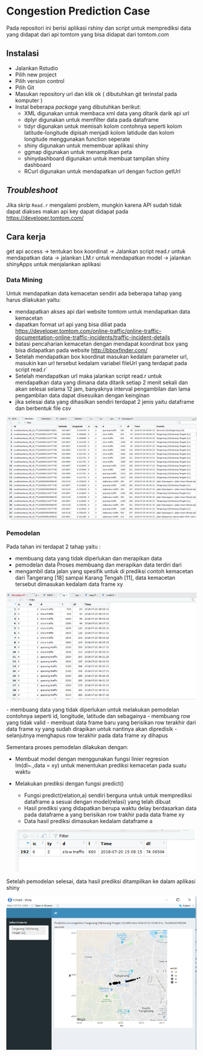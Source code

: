# Congestion Prediction Case
Pada repositori ini berisi aplikasi rshiny dan script untuk memprediksi data yang didapat dari api tomtom yang bisa didapat dari tomtom.com


## Instalasi
- Jalankan Rstudio
- Pilih new project
- Pilih version control
- Pilih Git
- Masukan repository url dan klik ok ( dibutuhkan git terinstal pada komputer )
- Instal beberapa _package_ yang dibutuhkan berikut:
  - XML digunakan untuk membaca xml data yang ditarik darik api url
  - dplyr digunakan untuk memfilter data pada dataframe
  - tidyr digunakan untuk memisah kolom contohnya seperti kolom latitude-longitude dipisah menjadi kolom latidude dan kolom longitude   menggunakan function seperate 
  - shiny digunakan untuk memembuar aplikasi shiny
  - ggmap digunakan untuk menampilkan peta
  - shinydashboard digunakan untuk membuat tampilan shiny dashboard
  - RCurl digunakan untuk mendapatkan url dengan fuction getUrl

## _Troubleshoot_
Jika skrip `Read.r` mengalami problem, mungkin karena API sudah tidak dapat diakses makan api key dapat didapat pada https://developer.tomtom.com/

## Cara kerja
get api access -> tentukan box koordinat -> Jalankan script read.r untuk mendapatkan data -> jalankan LM.r untuk mendapatkan model -> jalankan shinyApps untuk menjalankan aplikasi
### Data Mining
Untuk mendapatkan data kemacetan sendiri ada beberapa tahap yang harus dilakukan yaitu:
- mendapatkan akses api dari website tomtom untuk mendapatkan data kemacetan 
- dapatkan format url api yang bisa diliat pada https://developer.tomtom.com/online-traffic/online-traffic-documentation-online-traffic-incidents/traffic-incident-details
- batasi pencaharian kemacetan dengan mendapat koordinat box yang bisa didapatkan pada website http://bboxfinder.com/
- Setelah mendapatkan box koordinat masukan kedalam parameter url, masukin kan url tersebut kedalam variabel fileUrl yang terdapat pada script read.r`
- Setelah mendapatkan url maka jalankan script read.r untuk mendapatkan data yang dimana data ditarik setiap 2 menit sekali dan akan selesai selama 12 jam, banyaknya interval pengambilan dan lama pengambilan data dapat disesuikan dengan keinginan
- jika selesai data yang dihasilkan sendiri terdapat 2 jenis yaitu dataframe dan berbentuk file csv
 <p align="center"><img src="https://github.com/gerrysuc1603/Congestion-Prediction-With-R/blob/master/image/all.png"/></p>
 

### Pemodelan
Pada tahan ini terdapat 2 tahap yaitu :
- membuang data yang tidak diperlukan dan merapikan data
- pemodelan data
Proses membuang dan merapikan data terdiri dari
- mengambil data jalan yang spesifik untuk di prediksi contoh kemacetan dari Tangerang [18] sampai Karang Tengah [11], data kemacetan
tersebut dimasukan kedalam data frame xy
 <p align="center"><img src="https://github.com/gerrysuc1603/Congestion-Prediction-With-R/blob/master/image/Untitled.png"/></p>
- membuang data yang tidak diperlukan untuk melakukan pemodelan contohnya seperti id, longitude, latitude dan sebagainya
- membuang row yang tidak valid
- membuat data frame baru yang berisikan row terakhir dari data frame xy yang sudah dirapikan untuk nantinya akan dipredisik
- selanjutnya menghapus row terakhir pada data frame xy dihapus

Sementara proses pemodelan dilakukan dengan:
- Membuat model dengan menggunakan fungsi linier regresion lm(dl~.,data = xy) untuk menentukan prediksi kemacetan pada suatu waktu
  
- Melakukan prediksi dengan fungsi predict()
  - Fungsi predict(relation,a) sendiri berguna untuk untuk memprediksi dataframe a sesuai dengan model(relasi) yang telah dibuat
  - Hasil prediksi yang didapatkan berupa waktu delay berdasarkan data pada dataframe a yang berisikan row trakhir pada data frame xy
  - Data hasil prediksi dimasukan kedalam dataframe a
  <p align="center"><img src="https://github.com/gerrysuc1603/Congestion-Prediction-With-R/blob/master/image/dataframe-a(hasil%20prediksi%20delay.png"/></p>
Setelah pemodelan selesai, data hasil prediksi ditampilkan ke dalam aplikasi shiny
<p align="center"><img src="https://github.com/gerrysuc1603/Congestion-Prediction-With-R/blob/master/image/shinyapps.png"/></p>


